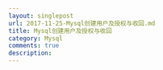 ```yaml
---
layout: singlepost
url: 2017-11-25-Mysql创建用户及授权与收回.md
title: Mysql创建用户及授权与收回
category: Mysql
comments: true
description: 
---
```



